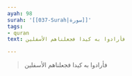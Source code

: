 ```yaml
---
ayah: 98
surah: '[[037-Surah|سورة]]'
tags:
- quran
text: فأرادوا به كيدا فجعلناهم الأسفلين

---
```

> فأرادوا به كيدا فجعلناهم الأسفلين
